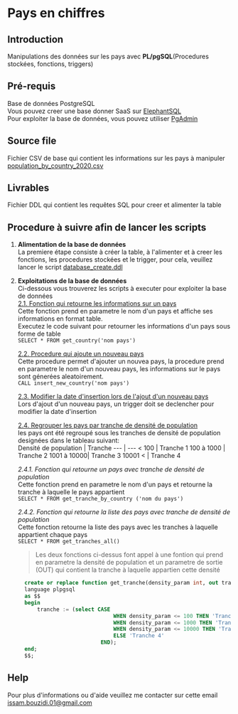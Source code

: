 # Pays en chiffres
## Introduction
Manipulations des données sur les pays avec **PL/pgSQL**(Procedures stockées, fonctions, triggers)

## Pré-requis
Base de données PostgreSQL  
Vous pouvez creer une base donner SaaS sur [ElephantSQL](elephantsql.com)  
Pour exploiter la base de données, vous pouvez utiliser [PgAdmin](https://www.pgadmin.org/download/)  

## Source file
Fichier CSV de base qui contient les informations sur les pays à manipuler [population_by_country_2020.csv](https://simplonline-v3-prod.s3.eu-west-3.amazonaws.com/media/file/csv/25d9c746-3622-4c48-835e-d7ccafa311f5.csv)

## Livrables
Fichier DDL qui contient les requêtes SQL pour creer et alimenter la table

## Procedure à suivre afin de lancer les scripts
1. **Alimentation de la base de données**  
La premiere étape consiste à créer la table, à l'alimenter et à creer les fonctions, les procedures stockées et le trigger, pour cela, veuillez lancer le script [database_create.ddl](https://github.com/IssamBouzidi/pays-en-chiffres/blob/master/database_create.ddl)  

2. **Exploitations de la base de données**  
Ci-dessous vous trouverez les scripts à executer pour exploiter la base de données  
    <ins>2.1. Fonction qui retourne les informations sur un pays</ins>  
    Cette fonction prend en parametre le nom d'un pays et affiche ses informations en format table.  
    Executez le code suivant pour retourner les informations d'un pays sous forme de table  
    `SELECT * FROM get_country('nom pays')`  
    
    <ins>2.2. Procedure qui ajoute un nouveau pays</ins>  
    Cette procedure permet d'ajouter un nouvea pays, la procedure prend en parametre le nom d'un nouveau pays, les informations sur le pays sont génerées aleatoirement.  
     `CALL insert_new_country('nom pays')`  
    
    <ins>2.3. Modifier la date d'insertion lors de l'ajout d'un nouveau pays</ins>  
    Lors d'ajout d'un nouveau pays, un trigger doit se declencher pour modifier la date d'insertion  
    
    <ins>2.4. Regrouper les pays par tranche de densité de population</ins>  
    les pays ont été regroupé sous les tranches de densité de population designées dans le tableau suivant:  
    Densité de population | Tranche
    --- | ---
    < 100 | Tranche 1
    100 à 1000 | Tranche 2
    1001 à 10000| Tranche 3
    10001 < | Tranche 4
    
      *2.4.1. Fonction qui retourne un pays avec tranche de densité de population*  
      Cette fonction prend en parametre le nom d'un pays et retourne la tranche à laquelle le pays appartient  
      `SELECT * FROM get_tranche_by_country ('nom du pays')`  
        
      *2.4.2. Fonction qui retourne la liste des pays avec tranche de densité de population*  
      Cette fonction retourne la liste des pays avec les tranches à laquelle appartient chaque pays  
      `SELECT * FROM get_tranches_all()`
      
      > Les deux fonctions ci-dessus font appel à une fontion qui prend en parametre la densité de population et un parametre de sortie (OUT) qui contient la tranche à laquelle appartien cette densité
      ```SQL
        create or replace function get_tranche(density_param int, out tranche varchar) 
        language plpgsql
        as $$
        begin
            tranche := (select CASE 
                                    WHEN density_param <= 100 THEN 'Tranche 1'
                                    WHEN density_param <= 1000 THEN 'Tranche 2'
                                    WHEN density_param <= 10000 THEN 'Tranche 3'
                                    ELSE 'Tranche 4'
                                END);
        end;
        $$;
      ```
      
 ## Help
 Pour plus d'informations ou d'aide veuillez me contacter sur cette email <issam.bouzidi.01@gmail.com>
 
